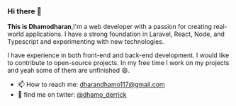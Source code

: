 ### Hi there 👋

**This is Dhamodharan**,I'm a web developer with a passion for creating real-world applications. I have a strong foundation in Laravel, React, Node, and Typescript and experimenting with new technologies.

I have experience in both front-end and back-end development. I would like to contribute to open-source projects. In my free time I work on my projects and yeah some of them are unfinished 😄.

- 📫 How to reach me: dharandhamo117@gmail.com
- :speech_balloon: find me on twiter: [@dhamo_derrick](https://twitter.com/dhamo_derrick)

